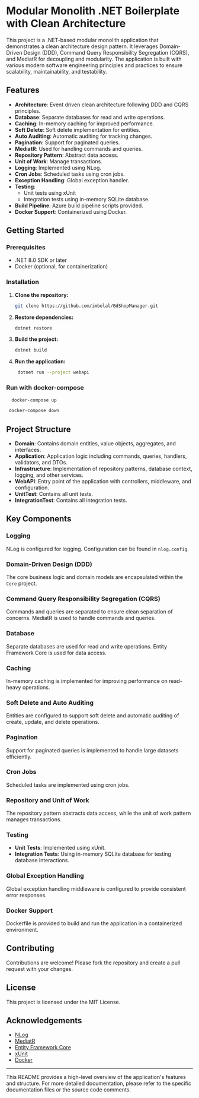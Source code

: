 # Modular Monolith .NET Boilerplate with Clean Architecture

This project is a .NET-based modular monolith application that demonstrates a clean architecture design pattern. It leverages Domain-Driven Design (DDD), Command Query Responsibility Segregation (CQRS), and MediatR for decoupling and modularity. The application is built with various modern software engineering principles and practices to ensure scalability, maintainability, and testability.

## Features

- **Architecture**: Event driven clean architecture following DDD and CQRS principles.
- **Database**: Separate databases for read and write operations.
- **Caching**: In-memory caching for improved performance.
- **Soft Delete**: Soft delete implementation for entities.
- **Auto Auditing**: Automatic auditing for tracking changes.
- **Pagination**: Support for paginated queries.
- **MediatR**: Used for handling commands and queries.
- **Repository Pattern**: Abstract data access.
- **Unit of Work**: Manage transactions.
- **Logging**: Implemented using NLog.
- **Cron Jobs**: Scheduled tasks using cron jobs.
- **Exception Handling**: Global exception handler.
- **Testing**: 
  - Unit tests using xUnit
  - Integration tests using in-memory SQLite database.
- **Build Pipeline**: Azure build pipeline scripts provided.
- **Docker Support**: Containerized using Docker.

## Getting Started

### Prerequisites

- .NET 8.0 SDK or later
- Docker (optional, for containerization)

### Installation

1. **Clone the repository:**

    ```bash
    git clone https://github.com/imbelal/BdShopManager.git
    ```

2. **Restore dependencies:**

    ```bash
    dotnet restore
    ```

3. **Build the project:**

    ```bash
    dotnet build
    ```

4. **Run the application:**

   ```bash
    dotnet run --project webapi
   ```

### Run with docker-compose
  ```bash
    docker-compose up
  ```

   ```bash
    docker-compose down
   ```

## Project Structure

- **Domain**: Contains domain entities, value objects, aggregates, and interfaces.
- **Application**: Application logic including commands, queries, handlers, validators, and DTOs.
- **Infrastructure**: Implementation of repository patterns, database context, logging, and other services.
- **WebAPI**: Entry point of the application with controllers, middleware, and configuration.
- **UnitTest**: Contains all unit tests.
- **IntegrationTest**: Contains all integration tests.

## Key Components

### Logging

NLog is configured for logging. Configuration can be found in `nlog.config`.

### Domain-Driven Design (DDD)

The core business logic and domain models are encapsulated within the `Core` project.

### Command Query Responsibility Segregation (CQRS)

Commands and queries are separated to ensure clean separation of concerns. MediatR is used to handle commands and queries.

### Database

Separate databases are used for read and write operations. Entity Framework Core is used for data access.

### Caching

In-memory caching is implemented for improving performance on read-heavy operations.

### Soft Delete and Auto Auditing

Entities are configured to support soft delete and automatic auditing of create, update, and delete operations.

### Pagination

Support for paginated queries is implemented to handle large datasets efficiently.

### Cron Jobs

Scheduled tasks are implemented using cron jobs.

### Repository and Unit of Work

The repository pattern abstracts data access, while the unit of work pattern manages transactions.

### Testing

- **Unit Tests**: Implemented using xUnit.
- **Integration Tests**: Using in-memory SQLite database for testing database interactions.

### Global Exception Handling

Global exception handling middleware is configured to provide consistent error responses.

### Docker Support

Dockerfile is provided to build and run the application in a containerized environment.

## Contributing

Contributions are welcome! Please fork the repository and create a pull request with your changes.

## License

This project is licensed under the MIT License.

## Acknowledgements

- [NLog](https://nlog-project.org/)
- [MediatR](https://github.com/jbogard/MediatR)
- [Entity Framework Core](https://docs.microsoft.com/en-us/ef/core/)
- [xUnit](https://xunit.net/)
- [Docker](https://www.docker.com/)

---

This README provides a high-level overview of the application's features and structure. For more detailed documentation, please refer to the specific documentation files or the source code comments.
